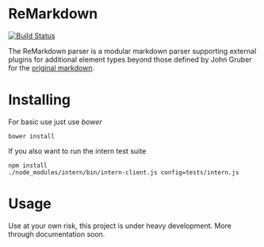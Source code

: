 # ReMarkdown

[![Build Status](https://travis-ci.org/beauzeaux/ReMarkdown.svg?branch=master)](https://travis-ci.org/beauzeaux/ReMarkdown)

The ReMarkdown parser is a modular markdown parser supporting external plugins for additional element types beyond those
defined by John Gruber for the [original markdown](http://daringfireball.net/projects/markdown/).

# Installing
For basic use just use *bower*
```Shell
bower install
```

If you also want to run the intern test suite
```Shell
npm install
./node_modules/intern/bin/intern-client.js config=tests/intern.js
```

# Usage
Use at your own risk, this project is under heavy development. More through documentation
soon.





